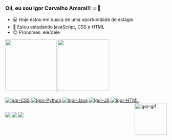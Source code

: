 ### Oii, eu sou Igor Carvalho Amaral!! ☺👋

- 💻 Hoje estou em busca de uma oportunidade de estágio
- 🌱 Estou estudando javaScript, CSS e HTML
- 😉 Pronomes: ele/dele

<div>
  <a href="https://github.com/Ig0rAmaral">
  <img height="160em" src="https://github-readme-stats.vercel.app/api?username=ezavictoria&show_icons=true&theme=jolly&include_all_commits=true&count_private=true"/>
  <img height="160em" src="https://github-readme-stats.vercel.app/api/top-langs/?username=Ig0rAmaral&layout=compact&langs_count=16&theme=jolly"/>
</div>

 <div style="display: inline_block"><br>
  <img align="center" alt="Igor-CSS" src="https://img.shields.io/badge/CSS-239120?&style=for-the-badge&logo=css3&logoColor=white"> 
  <img align="center" alt="Igor-Python" src="https://img.shields.io/badge/Python-14354C?style=for-the-badge&logo=python&logoColor=white">
  <img align="center" alt="Igor-Java" src="https://img.shields.io/badge/Java-ED8B00?style=for-the-badge&logo=java&logoColor=white">
  <img align="center" alt="Igor-JS" src="https://img.shields.io/badge/JavaScript-F7DF1E?style=for-the-badge&logo=javascript&logoColor=black">
  <img align="center" alt="Igor-HTML" src="https://img.shields.io/badge/HTML-239120?style=for-the-badge&logo=html5&logoColor=white"> 
  <img align="right" alt="Igor-gif" height="100" width="100" src="https://i.postimg.cc/GtrXQ0w8/download20220605214831.png">
</div>
</div> 

##
  
<div>
  <a href="[https://www.linkedin.com/in/igorcarvalhoamaral/]" target="_blank"><img src="https://img.shields.io/badge/-LinkedIn-%230077B5?style=for-the-badge&logo=linkedin&logoColor=white" target="_blank"></a>   
  <a href="[https://www.instagram.com/igoramarivis/]" target="_blank"><img src="https://img.shields.io/badge/-Instagram-%23E4405F?style=for-the-badge&logo=instagram&logoColor=white" target="_blank"></a>
  <a href = "mailto:igorcarvalhoamaral@hotmail.com"><img src="https://img.shields.io/badge/Gmail-D14836?style=for-the-badge&logo=gmail&logoColor=white" target="_blank"></a>


